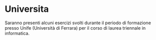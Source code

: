 # Universita
Saranno presenti alcuni esercizi svolti durante il periodo di formazione presso Unife (Università di Ferrara) per il corso di laurea triennale in informatica.
